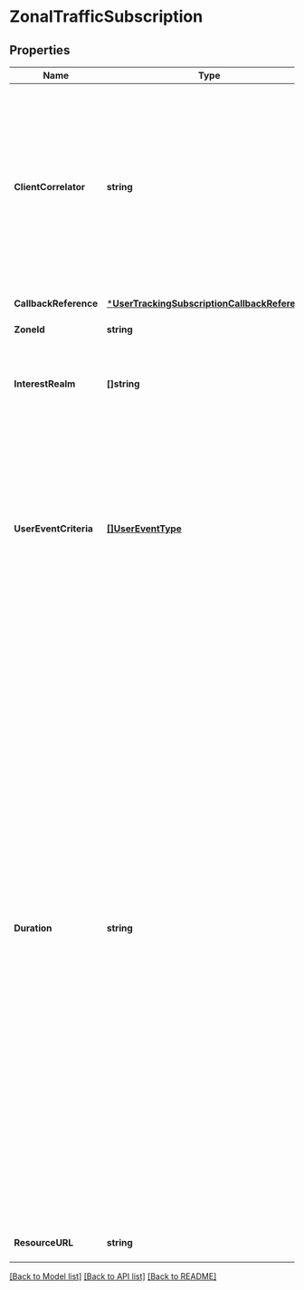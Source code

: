 # ZonalTrafficSubscription

## Properties
Name | Type | Description | Notes
------------ | ------------- | ------------- | -------------
**ClientCorrelator** | **string** | Uniquely identifies this create subscription request. If there is a communication failure during the request, using the same clientCorrelator when retrying the request allows the operator to avoid creating a duplicate subscription. | [optional] [default to null]
**CallbackReference** | [***UserTrackingSubscriptionCallbackReference**](UserTrackingSubscription_callbackReference.md) |  | [default to null]
**ZoneId** | **string** | Identifier of zone | [default to null]
**InterestRealm** | **[]string** | Interest realms of access points within a zone (e.g. geographical area, a type of industry etc.). | [optional] [default to null]
**UserEventCriteria** | [**[]UserEventType**](UserEventType.md) | List of user event values to generate notifications for (these apply to zone identifier or all interest realms within zone identifier specified). If this element is missing, a notification is requested to be generated for any change in user event. | [optional] [default to null]
**Duration** | **string** | Period (in seconds) of time notifications are provided for. If set to \&quot;0\&quot; (zero), a default duration time, which is specified by the service policy, will be used. If the parameter is omitted, the notifications will continue until the maximum duration time, which is specified by the service policy, unless the notifications are stopped by deletion of subscription for notifications. This element MAY be given by the client during resource creation in order to signal the desired lifetime of the subscription. The server MUST return in this element the period of time for which the subscription will still be valid. | [optional] [default to null]
**ResourceURL** | **string** | Self referring URL. | [optional] [default to null]

[[Back to Model list]](../README.md#documentation-for-models) [[Back to API list]](../README.md#documentation-for-api-endpoints) [[Back to README]](../README.md)


